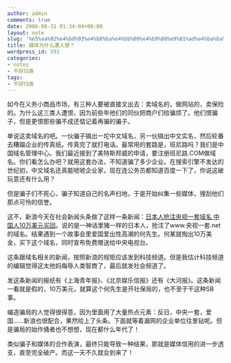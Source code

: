 ```yaml
---
author: admin
comments: true
date: 2006-08-31 01:34:04+00:00
layout: note
slug: '%e5%aa%92%e4%bd%93%e4%b8%ba%e4%bb%80%e4%b9%88%e9%81%ad%e4%ba%ba%e6%81%a8%ef%bc%9f'
title: 媒体为什么遭人恨？
wordpress_id: 591
categories:
- notes
- 不好归类
tags:
- 不好归类
---
```


如今在义务小商品市场，有三种人要被直接叉出去：卖域名的，做网站的，卖保险的。为什么这三类人遭恨，因为前些年他们的同伙把商户们给骗烦了。他们恨骗子，但是更恨那些骗不成还惦记着再骗的骗子。

单说这卖域名的吧。一伙骗子搞出一坨中文域名，另一伙搞出中文实名，然后轮番去糟蹋企业的传真纸。传真完了就打电话。最常用的套路是，班尼路吗？我们是中国域名管理中心。我们最近接到了美特斯邦威的申请，要注册班尼路.COM做域名。你们看怎么办吧？就用这套办法，不知道骗了多少企业。在搜索引擎不发达的世纪初，中文域名还真能唬唬企业家，现在连公务员都知道百度一下了，你说这破玩意还有什么用？

但是骗子们不死心，骗子知道自己的名声扫地，于是开始纠集一些媒体，搜刮他们那点可怜的信誉。

这不，新浪今天在社会新闻头条做了这样一条新闻：[日本人抢注央视一套域名 中国人10万美元买回](http://news.sina.com.cn/s/2006-08-31/04559895007s.shtml)。说的是一神话里猪一样的日本人，抢注了www.央视一套.net的域名。结果遇到一个故事会里爱国爱出性高潮的何先生。何某就掏出10万美金，买下这个域名，同时宣布免费赠送给中央电视台。

这条跟域名相关的新闻，按照新浪的规矩应该发到科技频道。但是我估计科技频道的编辑觉得这太他妈侮辱人类智商了，最后就发社会频道了。

发这条新闻的报纸有《上海青年报》、《北京娱乐信报》还有《大河报》。这条新闻一看就是假的，10万美元，就算这个何先生是开社保局的，也不至于干这种SB事。

编造骗局的人觉得很得意，因为里面用了大量热点元素：反日，中央一套，爱国……新浪也很配合，果然给上了头条。下面就等着漏网的企业单位往里钻呢。但是骗局的始作俑者也不想想，现在都什么年代了！

类似骗子和媒体的合作表演，最终只能导致一种结果，那就是媒体信用的进一步透支，直至完全破产。而这一天不久就会到来了！

